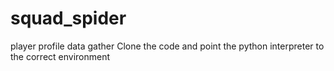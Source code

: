 # squad_spider
player profile data gather
Clone the code and point the python interpreter to the correct environment